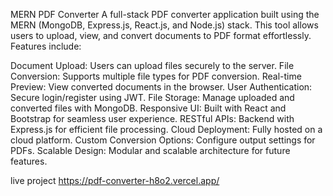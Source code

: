 MERN PDF Converter
A full-stack PDF converter application built using the MERN (MongoDB, Express.js, React.js, and Node.js) stack. This tool allows users to upload, view, and convert documents to PDF format effortlessly. Features include:

Document Upload: Users can upload files securely to the server.
File Conversion: Supports multiple file types for PDF conversion.
Real-time Preview: View converted documents in the browser.
User Authentication: Secure login/register using JWT.
File Storage: Manage uploaded and converted files with MongoDB.
Responsive UI: Built with React and Bootstrap for seamless user experience.
RESTful APIs: Backend with Express.js for efficient file processing.
Cloud Deployment: Fully hosted on a cloud platform.
Custom Conversion Options: Configure output settings for PDFs.
Scalable Design: Modular and scalable architecture for future features.


live project https://pdf-converter-h8o2.vercel.app/
